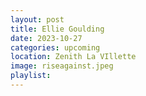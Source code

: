 ```yaml
---
layout: post
title: Ellie Goulding
date: 2023-10-27
categories: upcoming
location: Zenith La VIllette
image: riseagainst.jpeg
playlist: 
---
```

